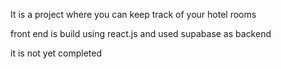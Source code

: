 It is a project where you can keep track of your hotel rooms 

front end is build using react.js and used supabase as backend 


it is not yet completed
